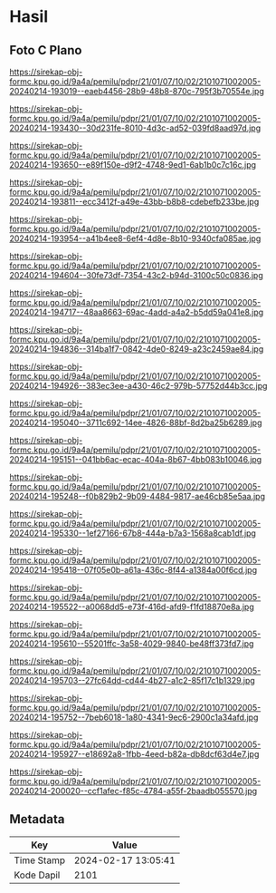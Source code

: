 # Hasil

## Foto C Plano

https://sirekap-obj-formc.kpu.go.id/9a4a/pemilu/pdpr/21/01/07/10/02/2101071002005-20240214-193019--eaeb4456-28b9-48b8-870c-795f3b70554e.jpg

https://sirekap-obj-formc.kpu.go.id/9a4a/pemilu/pdpr/21/01/07/10/02/2101071002005-20240214-193430--30d231fe-8010-4d3c-ad52-039fd8aad97d.jpg

https://sirekap-obj-formc.kpu.go.id/9a4a/pemilu/pdpr/21/01/07/10/02/2101071002005-20240214-193650--e89f150e-d9f2-4748-9ed1-6ab1b0c7c16c.jpg

https://sirekap-obj-formc.kpu.go.id/9a4a/pemilu/pdpr/21/01/07/10/02/2101071002005-20240214-193811--ecc3412f-a49e-43bb-b8b8-cdebefb233be.jpg

https://sirekap-obj-formc.kpu.go.id/9a4a/pemilu/pdpr/21/01/07/10/02/2101071002005-20240214-193954--a41b4ee8-6ef4-4d8e-8b10-9340cfa085ae.jpg

https://sirekap-obj-formc.kpu.go.id/9a4a/pemilu/pdpr/21/01/07/10/02/2101071002005-20240214-194604--30fe73df-7354-43c2-b94d-3100c50c0836.jpg

https://sirekap-obj-formc.kpu.go.id/9a4a/pemilu/pdpr/21/01/07/10/02/2101071002005-20240214-194717--48aa8663-69ac-4add-a4a2-b5dd59a041e8.jpg

https://sirekap-obj-formc.kpu.go.id/9a4a/pemilu/pdpr/21/01/07/10/02/2101071002005-20240214-194836--314ba1f7-0842-4de0-8249-a23c2459ae84.jpg

https://sirekap-obj-formc.kpu.go.id/9a4a/pemilu/pdpr/21/01/07/10/02/2101071002005-20240214-194926--383ec3ee-a430-46c2-979b-57752d44b3cc.jpg

https://sirekap-obj-formc.kpu.go.id/9a4a/pemilu/pdpr/21/01/07/10/02/2101071002005-20240214-195040--3711c692-14ee-4826-88bf-8d2ba25b6289.jpg

https://sirekap-obj-formc.kpu.go.id/9a4a/pemilu/pdpr/21/01/07/10/02/2101071002005-20240214-195151--041bb6ac-ecac-404a-8b67-4bb083b10046.jpg

https://sirekap-obj-formc.kpu.go.id/9a4a/pemilu/pdpr/21/01/07/10/02/2101071002005-20240214-195248--f0b829b2-9b09-4484-9817-ae46cb85e5aa.jpg

https://sirekap-obj-formc.kpu.go.id/9a4a/pemilu/pdpr/21/01/07/10/02/2101071002005-20240214-195330--1ef27166-67b8-444a-b7a3-1568a8cab1df.jpg

https://sirekap-obj-formc.kpu.go.id/9a4a/pemilu/pdpr/21/01/07/10/02/2101071002005-20240214-195418--07f05e0b-a61a-436c-8f44-a1384a00f6cd.jpg

https://sirekap-obj-formc.kpu.go.id/9a4a/pemilu/pdpr/21/01/07/10/02/2101071002005-20240214-195522--a0068dd5-e73f-416d-afd9-f1fd18870e8a.jpg

https://sirekap-obj-formc.kpu.go.id/9a4a/pemilu/pdpr/21/01/07/10/02/2101071002005-20240214-195610--55201ffc-3a58-4029-9840-be48ff373fd7.jpg

https://sirekap-obj-formc.kpu.go.id/9a4a/pemilu/pdpr/21/01/07/10/02/2101071002005-20240214-195703--27fc64dd-cd44-4b27-a1c2-85f17c1b1329.jpg

https://sirekap-obj-formc.kpu.go.id/9a4a/pemilu/pdpr/21/01/07/10/02/2101071002005-20240214-195752--7beb6018-1a80-4341-9ec6-2900c1a34afd.jpg

https://sirekap-obj-formc.kpu.go.id/9a4a/pemilu/pdpr/21/01/07/10/02/2101071002005-20240214-195927--e18692a8-1fbb-4eed-b82a-db8dcf63d4e7.jpg

https://sirekap-obj-formc.kpu.go.id/9a4a/pemilu/pdpr/21/01/07/10/02/2101071002005-20240214-200020--ccf1afec-f85c-4784-a55f-2baadb055570.jpg


## Metadata

| Key        | Value               |
| ---------- | ------------------- |
| Time Stamp | 2024-02-17 13:05:41 |
| Kode Dapil | 2101                |



